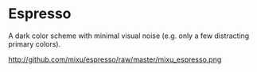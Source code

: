 # Espresso

A dark color scheme with minimal visual noise (e.g. only a few distracting primary colors).

http://github.com/mixu/espresso/raw/master/mixu_espresso.png 
